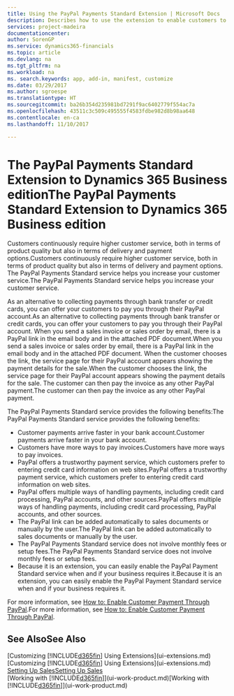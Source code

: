```yaml
---
title: Using the PayPal Payments Standard Extension | Microsoft Docs
description: Describes how to use the extension to enable customers to make payments with PayPal.
services: project-madeira
documentationcenter: 
author: SorenGP
ms.service: dynamics365-financials
ms.topic: article
ms.devlang: na
ms.tgt_pltfrm: na
ms.workload: na
ms. search.keywords: app, add-in, manifest, customize
ms.date: 03/29/2017
ms.author: sgroespe
ms.translationtype: HT
ms.sourcegitcommit: ba26b354d235981bd7291f9ac6402779f554ac7a
ms.openlocfilehash: 43511c3c509c495555f4583fdbe982d8b98aa648
ms.contentlocale: en-ca
ms.lasthandoff: 11/10/2017

---
```

# <a name="the-paypal-payments-standard-extension-to-dynamics-365-business-edition"></a><span data-ttu-id="4fe85-103">The PayPal Payments Standard Extension to Dynamics 365 Business edition</span><span class="sxs-lookup"><span data-stu-id="4fe85-103">The PayPal Payments Standard Extension to Dynamics 365 Business edition</span></span> 
<span data-ttu-id="4fe85-104">Customers continuously require higher customer service, both in terms of product quality but also in terms of delivery and payment options.</span><span class="sxs-lookup"><span data-stu-id="4fe85-104">Customers continuously require higher customer service, both in terms of product quality but also in terms of delivery and payment options.</span></span> <span data-ttu-id="4fe85-105">The PayPal Payments Standard service helps you increase your customer service.</span><span class="sxs-lookup"><span data-stu-id="4fe85-105">The PayPal Payments Standard service helps you increase your customer service.</span></span>

<span data-ttu-id="4fe85-106">As an alternative to collecting payments through bank transfer or credit cards, you can offer your customers to pay you through their PayPal account.</span><span class="sxs-lookup"><span data-stu-id="4fe85-106">As an alternative to collecting payments through bank transfer or credit cards, you can offer your customers to pay you through their PayPal account.</span></span> <span data-ttu-id="4fe85-107">When you send a sales invoice or sales order by email, there is a PayPal link in the email body and in the attached PDF document.</span><span class="sxs-lookup"><span data-stu-id="4fe85-107">When you send a sales invoice or sales order by email, there is a PayPal link in the email body and in the attached PDF document.</span></span> <span data-ttu-id="4fe85-108">When the customer chooses the link, the service page for their PayPal account appears showing the payment details for the sale.</span><span class="sxs-lookup"><span data-stu-id="4fe85-108">When the customer chooses the link, the service page for their PayPal account appears showing the payment details for the sale.</span></span> <span data-ttu-id="4fe85-109">The customer can then pay the invoice as any other PayPal payment.</span><span class="sxs-lookup"><span data-stu-id="4fe85-109">The customer can then pay the invoice as any other PayPal payment.</span></span>

<span data-ttu-id="4fe85-110">The PayPal Payments Standard service provides the following benefits:</span><span class="sxs-lookup"><span data-stu-id="4fe85-110">The PayPal Payments Standard service provides the following benefits:</span></span>

* <span data-ttu-id="4fe85-111">Customer payments arrive faster in your bank account.</span><span class="sxs-lookup"><span data-stu-id="4fe85-111">Customer payments arrive faster in your bank account.</span></span>
* <span data-ttu-id="4fe85-112">Customers have more ways to pay invoices.</span><span class="sxs-lookup"><span data-stu-id="4fe85-112">Customers have more ways to pay invoices.</span></span>
* <span data-ttu-id="4fe85-113">PayPal offers a trustworthy payment service, which customers prefer to entering credit card information on web sites.</span><span class="sxs-lookup"><span data-stu-id="4fe85-113">PayPal offers a trustworthy payment service, which customers prefer to entering credit card information on web sites.</span></span>
* <span data-ttu-id="4fe85-114">PayPal offers multiple ways of handling payments, including credit card processing, PayPal accounts, and other sources.</span><span class="sxs-lookup"><span data-stu-id="4fe85-114">PayPal offers multiple ways of handling payments, including credit card processing, PayPal accounts, and other sources.</span></span>
* <span data-ttu-id="4fe85-115">The PayPal link can be added automatically to sales documents or manually by the user.</span><span class="sxs-lookup"><span data-stu-id="4fe85-115">The PayPal link can be added automatically to sales documents or manually by the user.</span></span>
* <span data-ttu-id="4fe85-116">The PayPal Payments Standard service does not involve monthly fees or setup fees.</span><span class="sxs-lookup"><span data-stu-id="4fe85-116">The PayPal Payments Standard service does not involve monthly fees or setup fees.</span></span>
* <span data-ttu-id="4fe85-117">Because it is an extension, you can easily enable the PayPal Payment Standard service when and if your business requires it.</span><span class="sxs-lookup"><span data-stu-id="4fe85-117">Because it is an extension, you can easily enable the PayPal Payment Standard service when and if your business requires it.</span></span>  

<span data-ttu-id="4fe85-118">For more information, see [How to: Enable Customer Payment Through PayPal](sales-how-enable-payment-service-extensions.md).</span><span class="sxs-lookup"><span data-stu-id="4fe85-118">For more information, see [How to: Enable Customer Payment Through PayPal](sales-how-enable-payment-service-extensions.md).</span></span>

## <a name="see-also"></a><span data-ttu-id="4fe85-119">See Also</span><span class="sxs-lookup"><span data-stu-id="4fe85-119">See Also</span></span>
<span data-ttu-id="4fe85-120">[Customizing [!INCLUDE[d365fin](includes/d365fin_md.md)] Using Extensions](ui-extensions.md)</span><span class="sxs-lookup"><span data-stu-id="4fe85-120">[Customizing [!INCLUDE[d365fin](includes/d365fin_md.md)] Using Extensions](ui-extensions.md)</span></span>  
[<span data-ttu-id="4fe85-121">Setting Up Sales</span><span class="sxs-lookup"><span data-stu-id="4fe85-121">Setting Up Sales</span></span>](sales-setup-sales.md)  
<span data-ttu-id="4fe85-122">[Working with [!INCLUDE[d365fin](includes/d365fin_md.md)]](ui-work-product.md)</span><span class="sxs-lookup"><span data-stu-id="4fe85-122">[Working with [!INCLUDE[d365fin](includes/d365fin_md.md)]](ui-work-product.md)</span></span>

